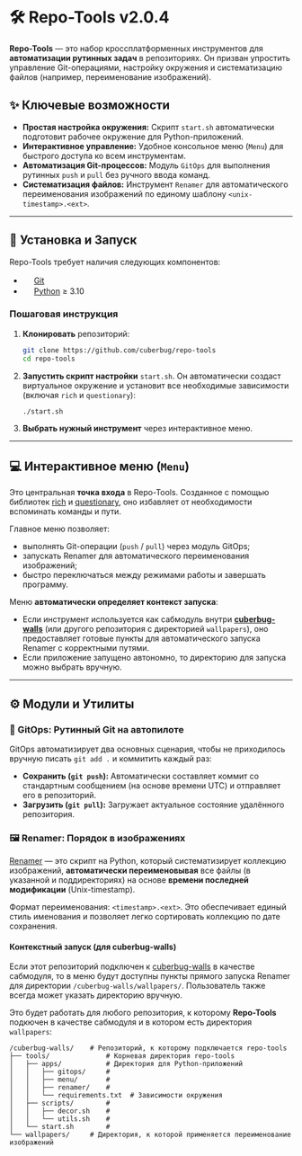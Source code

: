 # 🛠️ **Repo-Tools** v2.0.4

**Repo-Tools** — это набор кроссплатформенных инструментов для **автоматизации рутинных задач** в репозиториях. Он призван упростить управление Git-операциями, настройку окружения и систематизацию файлов (например, переименование изображений).

## ✨ Ключевые возможности

* **Простая настройка окружения:** Скрипт `start.sh` автоматически подготовит рабочее окружение для Python-приложений.
* **Интерактивное управление:** Удобное консольное меню (`Menu`) для быстрого доступа ко всем инструментам.
* **Автоматизация Git-процессов:** Модуль `GitOps` для выполнения рутинных `push` и `pull` без ручного ввода команд.
* **Систематизация файлов:** Инструмент `Renamer` для автоматического переименования изображений по единому шаблону `<unix-timestamp>.<ext>`.

---

## 🚀 Установка и Запуск

Repo-Tools требует наличия следующих компонентов:

* <img src="https://www.svgrepo.com/show/303548/git-icon-logo.svg" width="16" height="16"> [Git](https://git-scm.com)
* <img src="https://www.svgrepo.com/show/452091/python.svg" width="16" height="16"> [Python](https://www.python.org) ≥ 3.10

### Пошаговая инструкция

1.  **Клонировать** репозиторий:
    ```bash
    git clone https://github.com/cuberbug/repo-tools
    cd repo-tools
    ```
2.  **Запустить скрипт настройки** `start.sh`. Он автоматически создаст виртуальное окружение и установит все необходимые зависимости (включая `rich` и `questionary`):
    ```bash
    ./start.sh
    ```
3.  **Выбрать нужный инструмент** через интерактивное меню.

---

## 💻 Интерактивное меню (`Menu`)

Это центральная **точка входа** в Repo-Tools. Созданное с помощью библиотек [rich](https://pypi.org/project/rich/) и [questionary](https://pypi.org/project/questionary/), оно избавляет от необходимости вспоминать команды и пути.

Главное меню позволяет:
* выполнять Git-операции (`push` / `pull`) через модуль GitOps;
* запускать Renamer для автоматического переименования изображений;
* быстро переключаться между режимами работы и завершать программу.

Меню **автоматически определяет контекст запуска**:
* Если инструмент используется как сабмодуль внутри **[cuberbug-walls](https://github.com/cuberbug/cuberbug-walls)** (или другого репозитория с директорией `wallpapers`), оно предоставляет готовые пункты для автоматического запуска Renamer с корректными путями.
* Если приложение запущено автономно, то директорию для запуска можно выбрать вручную.

---

## ⚙️ Модули и Утилиты

### 💾 GitOps: Рутинный Git на автопилоте

GitOps автоматизирует два основных сценария, чтобы не приходилось вручную писать `git add .` и коммитить каждый раз:

* **Сохранить (`git push`):** Автоматически составляет коммит со стандартным сообщением (на основе времени UTC) и отправляет его в репозиторий.
* **Загрузить (`git pull`):** Загружает актуальное состояние удалённого репозитория.

### 🖼️ Renamer: Порядок в изображениях

[Renamer](renamer/README.md) — это скрипт на Python, который систематизирует коллекцию изображений, **автоматически переименовывая** все файлы (в указанной и поддиректориях) на основе **времени последней модификации** (Unix-timestamp).

Формат переименования: `<timestamp>.<ext>`. Это обеспечивает единый стиль именования и позволяет легко сортировать коллекцию по дате сохранения.

#### Контекстный запуск (для cuberbug-walls)

Если этот репозиторий подключен к [cuberbug-walls](https://github.com/cuberbug/cuberbug-walls) в качестве сабмодуля, то в меню будут доступны пункты прямого запуска Renamer для директории `/cuberbug-walls/wallpapers/`. Пользователь также всегда может указать директорию вручную.

Это будет работать для любого репозитория, к которому **Repo-Tools** подкючен в качестве сабмодуля и в котором есть директория `wallpapers`:
```shell
/cuberbug-walls/    # Репозиторий, к которому подключается repo-tools
├── tools/              # Корневая директория repo-tools
│   ├── apps/           # Директория для Python-приложений
│   │   ├── gitops/     #
│   │   ├── menu/       #
│   │   ├── renamer/    #
│   │   └── requirements.txt  # Зависимости окружения
│   ├── scripts/        #
│   │   ├── decor.sh    #
│   │   └── utils.sh    #
│   └── start.sh        #
└── wallpapers/     # Директория, к которой применяется переименование изображений
```

